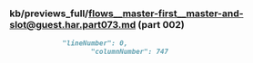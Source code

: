 ### kb/previews_full/flows__master-first__master-and-slot@guest.har.part073.md (part 002)

```md
             "lineNumber": 0,
                    "columnNumber": 747
```

```
